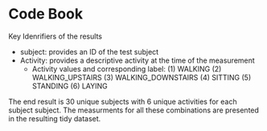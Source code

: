 # Code Book

Key Idenrifiers of the results
- subject: provides an ID of the test subject
- Activity: provides a descriptive activity at the time of the measurement
  - Activity values and corresponding label:
    (1) WALKING
    (2) WALKING_UPSTAIRS
    (3) WALKING_DOWNSTAIRS
    (4) SITTING
    (5) STANDING
    (6) LAYING

The end result is 30 unique subjects with 6 unique activities for each subject subject. The measurments for all these combinations are presented in the resulting tidy dataset. 
